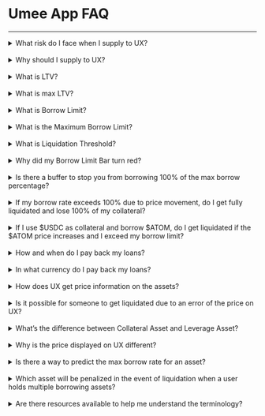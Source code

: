 # Umee App FAQ

---

<details><summary>What risk do I face when I supply to UX?</summary>

_Your funds are used to fund loans to borrowers. If the borrowers are unable to repay their loans or if the value of the assets used as collateral drops significantly, the value of your funds could be negatively impacted._

_The possibility of not having enough liquidity to withdraw your funds exists if your supplied amount is borrowed by multiple users. In this case, you would have to wait for the loans to be paid back or withdraw gradually._

</details>

<br>

<details><summary>Why should I supply to UX?</summary>

_When you supply your assets to UX, you're essentially providing liquidity to borrowers on the platform. In return, you receive an APY (annual percentage yield) on your assets, which can be a great way to earn passive income. One of the advantages of supplying to UX is that each asset has its own market of supply and demand, which determines the APY._

_Each asset has its own market of supply and demand with its own APY (Annual Percentage Yield) which is flexible and will change over time._

</details>

<br>

<details><summary>What is LTV?</summary>

_LTV, or loan-to-value, is a common term that borrowers use to evaluate the risk of their outstanding loans. It represents the proportion of the amount of a loan to the value of the collateral used to secure it._

_For example, if a borrower wants to borrow $10,000 worth of ATOM and offers $20,000 worth of USDC as collateral, the LTV would be 50%. A higher LTV signifies a higher risk for the borrower because there is less collateral to cover the debt if the price fluctuates._

</details>

<br>

<details><summary>What is max LTV?</summary>

_Max LTV is the maximum Loan-To-Value ratio that the platform allows for a specific collateral asset._

</details>

<br>

<details><summary>What is Borrow Limit?</summary>

_Borrow limit works similarly to Loan-To-Value ratio (LTV), and compared to LTV, it **explicitly shows the borrowing limit of a user’s position** based on the collateral provided._

_UX calculates your maximum borrow limit based on the value of your collateral and the collateral weight of the asset._

_Your health factor is determined by your outstanding loan and your max borrow limit. If you reach your max borrow limit, you may not be able to borrow the asset you want._

</details>

<br>

<details><summary>What is the Maximum Borrow Limit?</summary>

_The maximum borrowing power of specific collateral is represented by the maximum LTV. Different collateral assets have different max borrow limits._

_For example, if a collateral has an LTV of 55%, this means that the user can borrow up to 55% of the value of the collateral in the borrowing asset of his choice._

</details>

<br>

<details><summary>What is Liquidation Threshold?</summary>

_Liquidation threshold is the **maximum ratio** of your borrow position value to the value of your collateral. On UX, Atom's LTV is 76%, and its liquidation threshold is 80%._

</details>

<br>

<details><summary>Why did my Borrow Limit Bar turn red?</summary>

_If a user's borrow amount approaches or exceeds their **maximum borrowing power**, in this example, 55%, the Borrow Limit Bar may turn red as a warning._

_The Borrow Limit Bar turning red indicates that the user's health factor has fallen below a certain threshold or that the borrowing position is at a high risk of liquidation._

_**It is important to monitor your positions and take appropriate action to maintain a healthy position.**_

![](/img/borrow-limit.png)

</details>

<br>

<details><summary>Is there a buffer to stop you from borrowing 100% of the max borrow percentage?</summary>

_You can borrow up to 100% of the LTV. However, there is a difference between the **LTV** and the **Liquidation Threshold**. An asset’s LTV is always smaller than its Liquidation Threshold, in order to ensure the user is protected from being immediately liquidated in the case of price fluctuations._

_This is why your borrow limit will always have a value of <100._

</details>

<br>

<details><summary>If my borrow rate exceeds 100% due to price movement, do I get fully liquidated and lose 100% of my collateral?</summary>

_Liquidations occur when a user’s LTV exceeds the Liquidation Threshold. However, UX’s liquidation is incremental. What does it mean?_

_Incremental liquidation means only a small portion of your loan will be liquidated (**Liquidation Penalty**: 5%-10% depending on the asset) in order to bring the user to a healthy LTV ratio without penalizing the user for more than what is necessary._

_**Incremental liquidation** is a design first proposed by UX as a borrower protection mechanism._

</details>

<br>

<details><summary>If I use $USDC as collateral and borrow $ATOM, do I get liquidated if the $ATOM price increases and I exceed my borrow limit?</summary>

_You are subject to liquidation if your borrowed amount exceeds your max borrow limit. It usually happens when the value of your borrowed assets(in dollars$) increases **and/or** the price (in dollars$) of your collateral decreases, which would result in your position exceeding your max LTV._

_However, a special feature of UX is that liquidation is always incremental,_

_Meaning the platform only allows a small amount (initially 5%) of your collateral to be liquidated to bring your loan position back to a healthy status before liquidating more._

_For example, let's assume you deposited $100 worth of USDC as collateral and borrowed $50 worth of Atom, with a Max LTV of 76% and a liquidation threshold of 80%. This means you can borrow up to 76% of the value of your USDC collateral, or $76 in this case. If the value of Atom increases rapidly, the dollar value of your borrowed position will also increase. If the total value of your borrowed position (i.e., the value of your borrowed Atom plus any interest accrued) exceeds $80, which is the liquidation threshold ratio set by UX, your position will be liquidated._

</details>

<br>

<details><summary>How and when do I pay back my loans?</summary>

_You can repay your loans by accessing the UX web app and selecting the loan you wish to repay. There's no set due date for repaying your loans, as long as you maintain a healthy LTV ratio._

_However, the accrued interest will grow over time, so it’s recommended to pay off small amounts from time to time, to ensure your health factor does not decrease heavily. ([see borrow APR](https://umeeversity.umee.cc/learn-the-basics/umee-basics/common-terms.html#borrow-apr))._

</details>

<br>

<details><summary>In what currency do I pay back my loans?</summary>

_When it comes to paying back loans, the currency used for repayment is typically the same as the crypto that was borrowed._

_For instance, if you borrowed $100 in USDC, you will be required to pay back $102 in USDC after a year, assuming an interest rate of 2%._

</details>

<br>

<details><summary>How does UX get price information on the assets?</summary>

_UX takes real-time prices from Ojo. The Ojo Network is a Cosmos SDK blockchain, that specializes in aggregating data from both centralized and decentralized sources in a permissionless manner and relaying that information to other blockchains._

_Ojo is an important price security feature for UX and you can read more about Ojo and the Historacle here. - [Read more about Ojo](https://docs.ojo.network/)._

</details>

<br>

<details><summary>Is it possible for someone to get liquidated due to an error of the price on UX?</summary>

_UX uses Ojo for price information, which aggregates price data from various sources, including both on-chain and off-chain sources such as Binance, Coinbase, OKX, Osmosis, and many more. It is important to acknowledge that price errors can occur on any exchange or platform, and users should be aware of the potential risks involved._

_However, because Ojo takes price information from multiple sources, it is unlikely for UX to take the wrong price just because one or even a few of the exchanges produce an error._

_If there is a sudden drop in asset prices, liquidations could be affected, especially in a volatile market. UX uses [the Historical](https://www.youtube.com/watch?v=2eF1MeaQve4) to avoid price manipulation._

</details>

<br>

<details><summary>What’s the difference between Collateral Asset and Leverage Asset?</summary>

_**Collateral assets** are the cryptocurrencies that are used to secure your loans on UX (e.g. USDC,ATOM,USDT,stATOM and those marked as “Collateral” on the UX app)._

_When you borrow funds, you have to deposit collateral assets first to ensure that the loan can be fully backed. If the value of your collateral assets decreases below a certain threshold, your position is at risk of being liquidated._

_**Leverage assets** are the cryptocurrencies that you can only supply and borrow on UX. Leverage assets cannot be used as collateral._

_The UX community uses [Commonwealth](https://commonwealth.im/umee/discussions) to propose new assets to list. Listing an asset as Collateral Asset or Leverage Asset is determined by the risk profile of the token._

</details>

<br>

<details><summary>Why is the price displayed on UX different?</summary>

_The price displayed on the UX app is coming from the Historacle. The values will always be different from the current prices, and the values will \*\*ALWAYS\*\* be smaller.- [How The Historacle Protects Against Price Manipulation](https://www.youtube.com/watch?v=2eF1MeaQve4)_

</details>

<br>

<details><summary>Is there a way to predict the max borrow rate for an asset?</summary>

_The maximum borrow rate on UX can be estimated based on the combined collateral weights associated with the collateral you provide._

_The collateral weights represent the value and type of assets used as collateral for borrowing._

</details>

<br>

<details><summary>Which asset will be penalized in the event of liquidation when a user holds multiple borrowing assets?</summary>

_In order to maximize their profits, liquidators are incentivized to prioritize the asset with a higher liquidation incentive when faced with multiple borrowing assets in an undercollateralized position._

</details>

<br>

<details><summary>Are there resources available to help me understand the terminology?</summary>

_Understanding financial terms is crucial, you can find a comprehensive list with commonly used terms and their explanation [here](https://umeeversity.umee.cc/learn-the-basics/umee-basics/common-terms.html)._

</details>
